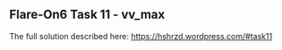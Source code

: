 ## Flare-On6 Task 11 - vv_max
The full solution described here: https://hshrzd.wordpress.com/#task11
